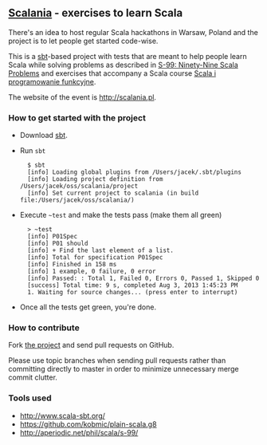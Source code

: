 ## [Scalania](http://scalania.pl) - exercises to learn Scala

There's an idea to host regular Scala hackathons in Warsaw, Poland and the project is to let people get started code-wise.

This is a [sbt](http://www.scala-sbt.org/)-based project with tests that are meant to help people learn Scala while solving problems as described in [S-99: Ninety-Nine Scala Problems](http://aperiodic.net/phil/scala/s-99/) and exercises that accompany a Scala course [Scala i programowanie funkcyjne](http://www.grzegorzbalcerek.net/scalafp.html).

The website of the event is http://scalania.pl.

### How to get started with the project
* Download [sbt](http://www.scala-sbt.org/).
* Run `sbt`

        $ sbt
        [info] Loading global plugins from /Users/jacek/.sbt/plugins
        [info] Loading project definition from /Users/jacek/oss/scalania/project
        [info] Set current project to scalania (in build file:/Users/jacek/oss/scalania/)

* Execute `~test` and make the tests pass (make them all green)

        > ~test
        [info] P01Spec
        [info] P01 should
        [info] + Find the last element of a list.
        [info] Total for specification P01Spec
        [info] Finished in 158 ms
        [info] 1 example, 0 failure, 0 error
        [info] Passed: : Total 1, Failed 0, Errors 0, Passed 1, Skipped 0
        [success] Total time: 9 s, completed Aug 3, 2013 1:45:23 PM
        1. Waiting for source changes... (press enter to interrupt)

* Once all the tests get green, you're done.

### How to contribute
Fork [the project](https://github.com/jaceklaskowski/scalania) and send pull requests on GitHub.

Please use topic branches when sending pull requests rather than committing directly to master in order to minimize unnecessary merge commit clutter.

### Tools used
* http://www.scala-sbt.org/
* https://github.com/kobmic/plain-scala.g8
* http://aperiodic.net/phil/scala/s-99/
